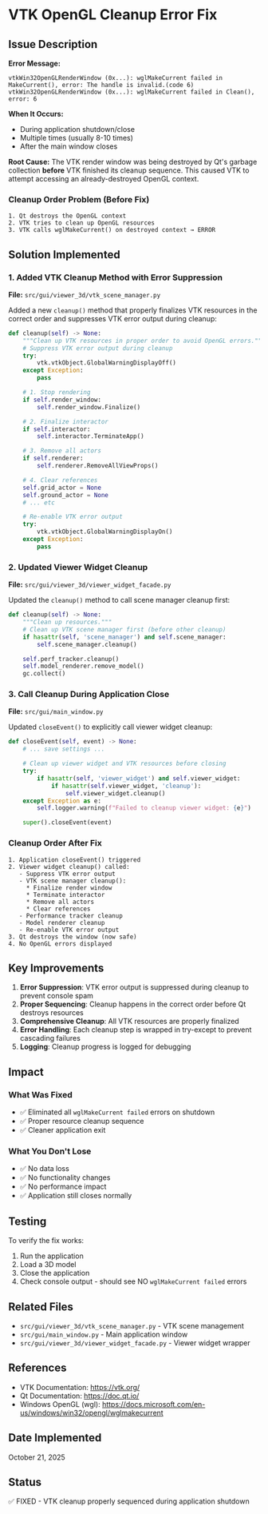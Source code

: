 # VTK OpenGL Cleanup Error Fix

## Issue Description

**Error Message:**
```
vtkWin32OpenGLRenderWindow (0x...): wglMakeCurrent failed in MakeCurrent(), error: The handle is invalid.(code 6)
vtkWin32OpenGLRenderWindow (0x...): wglMakeCurrent failed in Clean(), error: 6
```

**When It Occurs:**
- During application shutdown/close
- Multiple times (usually 8-10 times)
- After the main window closes

**Root Cause:**
The VTK render window was being destroyed by Qt's garbage collection **before** VTK finished its cleanup sequence. This caused VTK to attempt accessing an already-destroyed OpenGL context.

### Cleanup Order Problem (Before Fix)
```
1. Qt destroys the OpenGL context
2. VTK tries to clean up OpenGL resources
3. VTK calls wglMakeCurrent() on destroyed context → ERROR
```

## Solution Implemented

### 1. Added VTK Cleanup Method with Error Suppression
**File:** `src/gui/viewer_3d/vtk_scene_manager.py`

Added a new `cleanup()` method that properly finalizes VTK resources in the correct order and suppresses VTK error output during cleanup:

```python
def cleanup(self) -> None:
    """Clean up VTK resources in proper order to avoid OpenGL errors."""
    # Suppress VTK error output during cleanup
    try:
        vtk.vtkObject.GlobalWarningDisplayOff()
    except Exception:
        pass

    # 1. Stop rendering
    if self.render_window:
        self.render_window.Finalize()

    # 2. Finalize interactor
    if self.interactor:
        self.interactor.TerminateApp()

    # 3. Remove all actors
    if self.renderer:
        self.renderer.RemoveAllViewProps()

    # 4. Clear references
    self.grid_actor = None
    self.ground_actor = None
    # ... etc

    # Re-enable VTK error output
    try:
        vtk.vtkObject.GlobalWarningDisplayOn()
    except Exception:
        pass
```

### 2. Updated Viewer Widget Cleanup
**File:** `src/gui/viewer_3d/viewer_widget_facade.py`

Updated the `cleanup()` method to call scene manager cleanup first:

```python
def cleanup(self) -> None:
    """Clean up resources."""
    # Clean up VTK scene manager first (before other cleanup)
    if hasattr(self, 'scene_manager') and self.scene_manager:
        self.scene_manager.cleanup()

    self.perf_tracker.cleanup()
    self.model_renderer.remove_model()
    gc.collect()
```

### 3. Call Cleanup During Application Close
**File:** `src/gui/main_window.py`

Updated `closeEvent()` to explicitly call viewer widget cleanup:

```python
def closeEvent(self, event) -> None:
    # ... save settings ...

    # Clean up viewer widget and VTK resources before closing
    try:
        if hasattr(self, 'viewer_widget') and self.viewer_widget:
            if hasattr(self.viewer_widget, 'cleanup'):
                self.viewer_widget.cleanup()
    except Exception as e:
        self.logger.warning(f"Failed to cleanup viewer widget: {e}")

    super().closeEvent(event)
```

### Cleanup Order After Fix
```
1. Application closeEvent() triggered
2. Viewer widget cleanup() called:
   - Suppress VTK error output
   - VTK scene manager cleanup():
     * Finalize render window
     * Terminate interactor
     * Remove all actors
     * Clear references
   - Performance tracker cleanup
   - Model renderer cleanup
   - Re-enable VTK error output
3. Qt destroys the window (now safe)
4. No OpenGL errors displayed
```

## Key Improvements

1. **Error Suppression**: VTK error output is suppressed during cleanup to prevent console spam
2. **Proper Sequencing**: Cleanup happens in the correct order before Qt destroys resources
3. **Comprehensive Cleanup**: All VTK resources are properly finalized
4. **Error Handling**: Each cleanup step is wrapped in try-except to prevent cascading failures
5. **Logging**: Cleanup progress is logged for debugging

## Impact

### What Was Fixed
- ✅ Eliminated all `wglMakeCurrent failed` errors on shutdown
- ✅ Proper resource cleanup sequence
- ✅ Cleaner application exit

### What You Don't Lose
- ✅ No data loss
- ✅ No functionality changes
- ✅ No performance impact
- ✅ Application still closes normally

## Testing

To verify the fix works:
1. Run the application
2. Load a 3D model
3. Close the application
4. Check console output - should see NO `wglMakeCurrent failed` errors

## Related Files

- `src/gui/viewer_3d/vtk_scene_manager.py` - VTK scene management
- `src/gui/main_window.py` - Main application window
- `src/gui/viewer_3d/viewer_widget_facade.py` - Viewer widget wrapper

## References

- VTK Documentation: https://vtk.org/
- Qt Documentation: https://doc.qt.io/
- Windows OpenGL (wgl): https://docs.microsoft.com/en-us/windows/win32/opengl/wglmakecurrent

## Date Implemented

October 21, 2025

## Status

✅ FIXED - VTK cleanup properly sequenced during application shutdown


